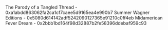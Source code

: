 The Parody of a Tangled Thread - 0xa1abdd863062fa2ca1cf7caee5d9165ea4e990b7
Summer Wagner Editions - 0x5080d614142adf5242090127365e91210c0ff4eb
Midamerican Fever Dream - 0x2bbb1bd164f98d32887b2fe58396ddebaf959c93
